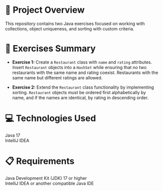 # 📄 Project Overview

This repository contains two Java exercises focused on working with collections, object uniqueness, and sorting with custom criteria.

# 🧩 Exercises Summary

- **Exercise 1:** Create a `Restaurant` class with `name` and `rating` attributes. Insert `Restaurant` objects into a `HashSet` while ensuring that no two restaurants with the same name and rating coexist. Restaurants with the same name but different ratings are allowed.

- **Exercise 2:** Extend the `Restaurant` class functionality by implementing sorting. `Restaurant` objects must be ordered first alphabetically by name, and if the names are identical, by rating in descending order.

# 💻 Technologies Used

Java 17  
IntelliJ IDEA

# 📋 Requirements

Java Development Kit (JDK) 17 or higher  
IntelliJ IDEA or another compatible Java IDE
